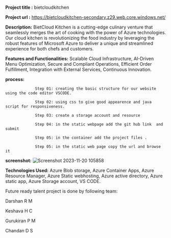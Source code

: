 **Project title :**  bietcloudkitchen

**Project url :**  https://bietcloudkitchen-secondary.z29.web.core.windows.net/

**Description:** BietCloud Kitchen is a cutting-edge culinary venture that seamlessly merges the art of cooking with the power of Azure technologies.
                 Our cloud kitchen is revolutionizing the food industry by leveraging the robust features of Microsoft Azure to deliver a unique and 
                 streamlined experience for both chefs and customers.

**Features and Functionalities:** Scalable Cloud Infrastructure,
                                  AI-Driven Menu Optimization,
                                  Secure and Compliant Operations,
                                  Efficient Order Fulfillment,
                                  Integration with External Services,
                                  Continuous Innovation.
                                  
**process:**   

                 Step 01: creating the basic structure for our website using the code editor VSCODE.

                 Step 02: using css to give good appearence and java script for responsiveness.
                 
                 Step 03: create a storage account and resource 
                 
                 Step 04: in the static webpage add the git hub link  and   submit
                 
                 Step 05: in the container add the project files .
                 
                 Step 05: in the static web page copy the url and browse it
                                  

**screenshot:** ![Screenshot 2023-11-20 105858](https://github.com/Darshanmachaiah/bietcloudkitchen/assets/93124840/61ce09c3-1844-4162-acbe-a0cbd27c5edf)

**Technologies Used:** Azure Blob storage,
                       Azure Container Apps,
                       Azure Resource Manager,
                       Azure Static webhosting,
                       Azure active directory,
                       Azure static app,
                       Azure Storage account, 
                       VS CODE.
                       
Future ready talent project is done by following team:

Darshan R M

Keshava H C

Gurukiran P M

Chandan D S
                      
                       

                            
                
